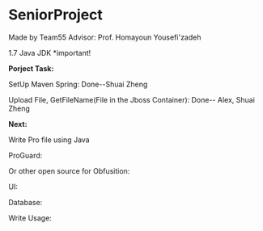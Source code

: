 # SeniorProject
Made by Team55 Advisor: Prof. Homayoun Yousefi'zadeh

1.7 Java JDK *important!

 **Porject Task:**

 SetUp Maven Spring: Done--Shuai Zheng

Upload File, GetFileName(File in the Jboss Container): Done-- Alex, Shuai Zheng

**Next:**

Write Pro file using Java

 ProGuard:

 Or other open source for Obfusition:

 UI:

 Database:

 Write Usage:


